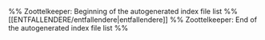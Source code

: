 %% Zoottelkeeper: Beginning of the autogenerated index file list %%
[[ENTFALLENDERE/entfallendere|entfallendere]]
%% Zoottelkeeper: End of the autogenerated index file list %%
